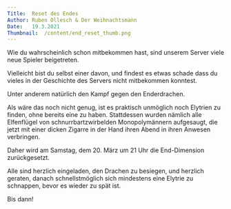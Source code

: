 ```yaml
---
Title:	Reset des Endes
Author:	Ruben Ollesch & Der Weihnachtsmann
Date:	19.3.2021
Thumbnail:	/content/end_reset_thumb.png
---
```

<p>
Wie du wahrscheinlich schon mitbekommen hast, sind unserem Server viele neue Spieler beigetreten.
</p>
<p>
Vielleicht bist du selbst einer davon, und findest es etwas schade dass du vieles in der Geschichte des Servers nicht mitbekommen konntest.
</p>
<p>
Unter anderem natürlich den Kampf gegen den Enderdrachen.
</p>
<p>
Als wäre das noch nicht genug, ist es praktisch unmöglich noch Elytrien zu finden, ohne bereits eine zu haben.
Stattdessen wurden nämlich alle Elfenflügel von schnurrbartzwirbelden Monopolymännern aufgesaugt, die jetzt mit einer dicken Zigarre in der Hand ihren Abend in ihren Anwesen verbringen.
</p>
<p>
Daher wird am Samstag, dem 20. März um 21 Uhr die End-Dimension zurückgesetzt.
</p>
<p>
Alle sind herzlich eingeladen, den Drachen zu besiegen, und herzlich geraten, danach schnellstmöglich sich mindestens eine Elytrie zu schnappen, bevor es wieder zu spät ist.
</p>
<p>
Bis dann!
</p>
